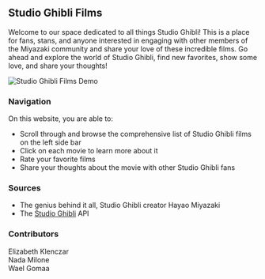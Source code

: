 ## <b>Studio Ghibli Films</b>

Welcome to our space dedicated to all things Studio Ghibli! This is a place for fans, stans, and anyone interested in engaging with other members of the Miyazaki community and share your love of these incredible films. Go ahead and explore the world of Studio Ghibli, find new favorites, show some love, and share your thoughts!

![Studio Ghibli Films Demo](photo1.png)
### <b>Navigation</b>
On this website, you are able to:
- Scroll through and browse the comprehensive list of Studio Ghibli films on the left side bar
- Click on each movie to learn more about it
- Rate your favorite films
- Share your thoughts about the movie with other Studio Ghibli fans

### <b>Sources</b>
- The genius behind it all, Studio Ghibli creator Hayao Miyazaki
- The [Studio Ghibli](https://ghibliapi.herokuapp.com/) API

### <b>Contributors</b>
Elizabeth Klenczar <br>
Nada Milone <br>
Wael Gomaa

